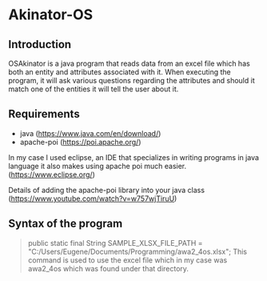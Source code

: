 # Akinator-OS
## Introduction
OSAkinator is a java program that reads data from an excel file which has both an entity and attributes associated with it.
When executing the program, it will ask various questions regarding the attributes and should it match one of the entities it will tell 
the user about it.
## Requirements
- java (https://www.java.com/en/download/)
- apache-poi (https://poi.apache.org/)

In my case I used eclipse, an IDE that specializes in writing programs in java language it also makes using apache poi much easier.
(https://www.eclipse.org/)

Details of adding the apache-poi library into your java class (https://www.youtube.com/watch?v=w757wjTiruU)

## Syntax of the program
>    public static final String SAMPLE_XLSX_FILE_PATH = "C:/Users/Eugene/Documents/Programming/awa2_4os.xlsx";
This command is used to use the excel file which in my case was awa2_4os which was found under that directory.
>
